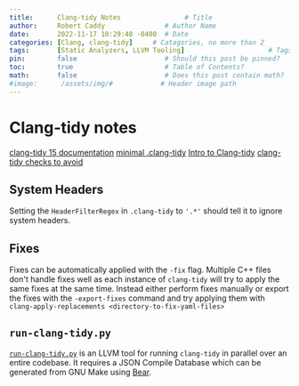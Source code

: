 ```yaml
---
title:      Clang-tidy Notes                # Title
author:     Robert Caddy               # Author Name
date:       2022-11-17 10:29:48 -0400  # Date
categories: [Clang, clang-tidy]     # Catagories, no more than 2
tags:       [Static Analyzers, LLVM Tooling]                     # Tags, any number
pin:        false                      # Should this post be pinned?
toc:        true                       # Table of Contents?
math:       false                      # Does this post contain math?
#image:      /assets/img/#            # Header image path
---
```


# Clang-tidy notes

[clang-tidy 15 documentation](https://releases.llvm.org/15.0.0/tools/clang/tools/extra/docs/clang-tidy/index.html)
[minimal .clang-tidy](https://github.com/cpp-best-practices/gui_starter_template/blob/main/.clang-tidy)
[Intro to Clang-tidy](https://www.youtube.com/watch?v=OchPaGEH4TE)
[clang-tidy checks to avoid](https://www.youtube.com/watch?v=oxpsHk1yq88)

## System Headers

Setting the `HeaderFilterRegex` in `.clang-tidy` to `'.*'` should tell it to
ignore system headers.

## Fixes

Fixes can be automatically applied with the `-fix` flag. Multiple C++ files
don't handle fixes well as each instance of `clang-tidy` will try to apply the
same fixes at the same time. Instead either perform fixes manually or export the
fixes with the `-export-fixes` command and try applying them with
`clang-apply-replacements <directory-to-fix-yaml-files>`

## `run-clang-tidy.py`

[`run-clang-tidy.py`](https://github.com/rizsotto/Bear) is an LLVM tool for
running `clang-tidy` in parallel over an entire codebase. It requires a JSON
Compile Database which can be generated from GNU Make using
[Bear](https://github.com/rizsotto/Bear).
